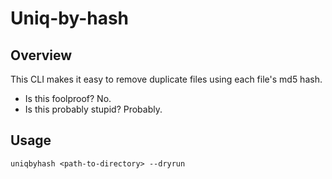 # Uniq-by-hash

## Overview

This CLI makes it easy to remove duplicate files using each file's md5 hash.

- Is this foolproof? No.
- Is this probably stupid? Probably.

## Usage

`uniqbyhash <path-to-directory> --dryrun`
